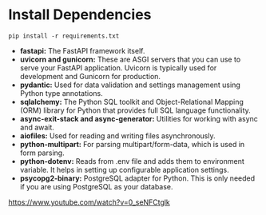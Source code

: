 # Install Dependencies 
`pip install -r requirements.txt`
- **fastapi:** The FastAPI framework itself.
- **uvicorn and gunicorn:** These are ASGI servers that you can use to serve your FastAPI application. Uvicorn is typically used for development and Gunicorn for production.
- **pydantic:** Used for data validation and settings management using Python type annotations.
- **sqlalchemy:** The Python SQL toolkit and Object-Relational Mapping (ORM) library for Python that provides full SQL language functionality.
- **async-exit-stack and async-generator:** Utilities for working with async and await.
- **aiofiles:** Used for reading and writing files asynchronously.
- **python-multipart:** For parsing multipart/form-data, which is used in form parsing.
- **python-dotenv:** Reads from .env file and adds them to environment variable. It helps in setting up configurable application settings.
- **psycopg2-binary:** PostgreSQL adapter for Python. This is only needed if you are using PostgreSQL as your database.


https://www.youtube.com/watch?v=0_seNFCtglk
